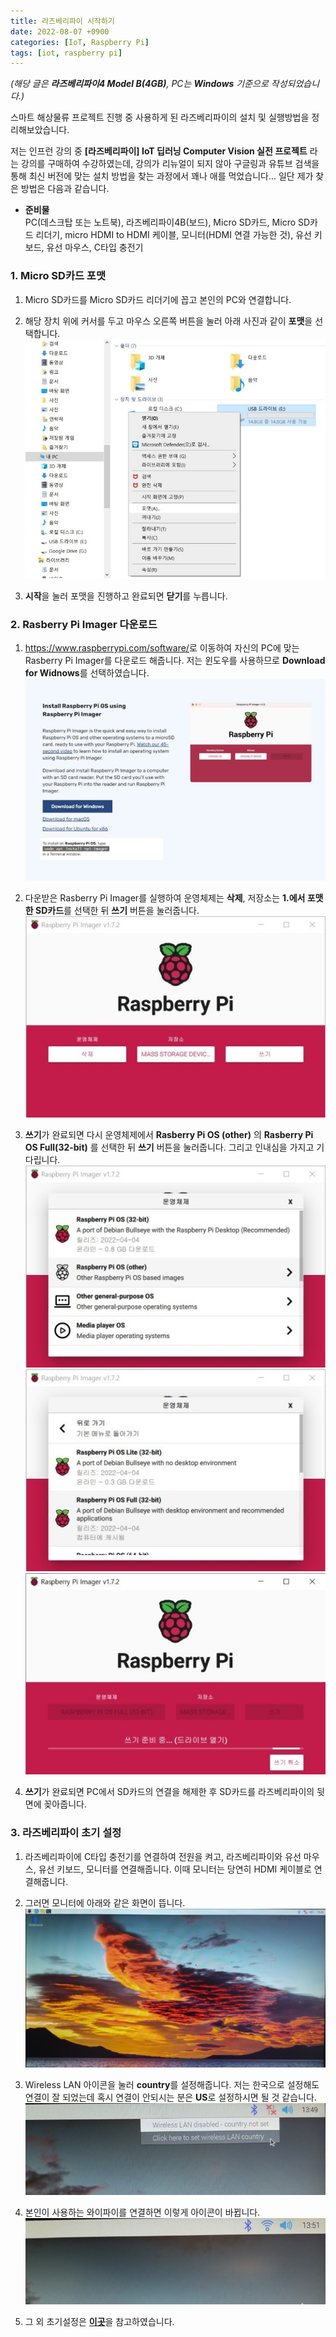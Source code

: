 ```yaml
---
title: 라즈베리파이 시작하기
date: 2022-08-07 +0900
categories: [IoT, Raspberry Pi]
tags: [iot, raspberry pi]
---
```

*(해당 글은 **라즈베리파이4 Model B(4GB)**, PC는 **Windows** 기준으로 작성되었습니다.)* 


스마트 해상물류 프로젝트 진행 중 사용하게 된 라즈베리파이의 설치 및 실행방법을 정리해보았습니다.
 
 
저는 인프런 강의 중 **[라즈베리파이] IoT 딥러닝 Computer Vision 실전 프로젝트** 라는 강의를 구매하여 수강하였는데, 강의가 리뉴얼이 되지 않아 구글링과 유튜브 검색을 통해 최신 버전에 맞는 설치 방법을 찾는 과정에서 꽤나 애를 먹었습니다... 일단 제가 찾은 방법은 다음과 같습니다. 


- **준비물**  
PC(데스크탑 또는 노트북), 라즈베리파이4B(보드), Micro SD카드, Micro SD카드 리더기,  micro HDMI to HDMI 케이블, 모니터(HDMI 연결 가능한 것), 유선 키보드, 유선 마우스, C타입 충전기  
  
### 1. Micro SD카드 포맷
1) Micro SD카드를 Micro SD카드 리더기에 꼽고 본인의 PC와 연결합니다.  


2) 해당 장치 위에 커서를 두고 마우스 오른쪽 버튼을 눌러 아래 사진과 같이 **포맷**을 선택합니다.  
![install_rspi1](/assets/img/20220807/install_rspi1.jpg)  


3) **시작**을 눌러 포맷을 진행하고 완료되면 **닫기**를 누릅니다.   


### 2. Rasberry Pi Imager 다운로드
1) <https://www.raspberrypi.com/software/>로 이동하여 자신의 PC에 맞는 Rasberry Pi Imager를 다운로드 해줍니다. 저는 윈도우를 사용하므로 **Download for Widnows**를 선택하였습니다.  
![install_rspi6](/assets/img/20220807/install_rspi6.jpg)


2) 다운받은 Rasberry Pi Imager를 실행하여 운영체제는 **삭제**, 저장소는 **1.에서 포맷한 SD카드**를 선택한 뒤 **쓰기** 버튼을 눌러줍니다.  
![install_rspi2](/assets/img/20220807/install_rspi2.jpg)  


3) **쓰기**가 완료되면 다시 운영체제에서 **Rasberry Pi OS (other)** 의 **Rasberry Pi OS Full(32-bit)** 를 선택한 뒤 **쓰기** 버튼을 눌러줍니다. 그리고 인내심을 가지고 기다립니다.  
![install_rspi3](/assets/img/20220807/install_rspi3.jpg)  
![install_rspi4](/assets/img/20220807/install_rspi4.jpg)   
![install_rspi5](/assets/img/20220807/install_rspi5.jpg)  


4) **쓰기**가 완료되면 PC에서 SD카드의 연결을 해제한 후 SD카드를 라즈베리파이의 뒷면에 꽂아줍니다.  
  
  
### 3. 라즈베리파이 초기 설정  
1) 라즈베리파이에 C타입 충전기를 연결하여 전원을 켜고, 라즈베리파이와 유선 마우스, 유선 키보드, 모니터를 연결해줍니다. 이때 모니터는 당연히 HDMI 케이블로 연결해줍니다.  


2) 그러면 모니터에 아래와 같은 화면이 뜹니다.  
![install_rspi7](/assets/img/20220807/install_rspi7.jpg)  


3) Wireless LAN 아이콘을 눌러 **country**를 설정해줍니다. 저는 한국으로 설정해도 연결이 잘 되었는데 혹시 연결이 안되시는 분은 **US**로 설정하시면 될 것 같습니다.  
![intall_rspi8](/assets/img/20220807/install_rspi8.jpg)  


4) 본인이 사용하는 와이파이를 연결하면 이렇게 아이콘이 바뀝니다.  
![install_rspi9](/assets/img/20220807/install_rspi9.jpg)  


5) 그 외 초기설정은 [**이곳**](https://jy-tblog.tistory.com/30)을 참고하였습니다.  
